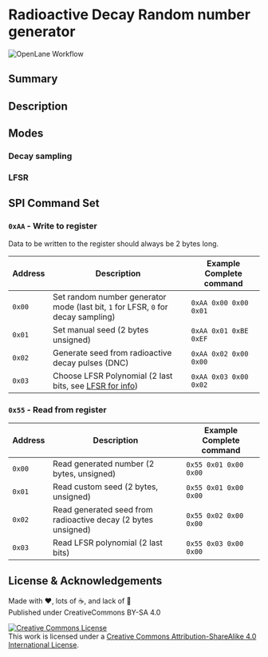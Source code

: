 # Radioactive Decay Random number generator

![OpenLane Workflow](https://github.com/fred-corp/RDRNG/actions/workflows/gds.yaml/badge.svg)

## Summary

## Description

## Modes

### Decay sampling

### LFSR

## SPI Command Set

### `0xAA` - Write to register

Data to be written to the register should always be 2 bytes long.

| Address | Description                                                                       | Example Complete command |
| ------- | --------------------------------------------------------------------------------- | ------------------------ |
| `0x00`  | Set random number generator mode (last bit, `1` for LFSR, `0` for decay sampling) | `0xAA 0x00 0x00 0x01`    |
| `0x01`  | Set manual seed (2 bytes unsigned)                                                | `0xAA 0x01 0xBE 0xEF`    |
| `0x02`  | Generate seed from radioactive decay pulses (DNC)                                 | `0xAA 0x02 0x00 0x00`    |
| `0x03`  | Choose LFSR Polynomial (2 last bits, see [LFSR for info](#lfsr))                  | `0xAA 0x03 0x00 0x02`    |

### `0x55` - Read from register

| Address | Description                                                                       | Example Complete command |
| ------- | --------------------------------------------------------------------------------- | ------------------------ |
| `0x00`  | Read generated number (2 bytes, unsigned)                                         | `0x55 0x01 0x00 0x00`    |
| `0x01`  | Read custom seed (2 bytes, unsigned)                                              | `0x55 0x01 0x00 0x00`    |
| `0x02`  | Read generated seed from radioactive decay (2 bytes unsigned)                     | `0x55 0x02 0x00 0x00`    |
| `0x03`  | Read LFSR polynomial (2 last bits)                                                | `0x55 0x03 0x00 0x00`    |

## License & Acknowledgements

Made with ❤️, lots of ☕️, and lack of 🛌  
Published under CreativeCommons BY-SA 4.0

[![Creative Commons License](https://i.creativecommons.org/l/by-sa/4.0/88x31.png)](http://creativecommons.org/licenses/by-sa/4.0/)  
This work is licensed under a [Creative Commons Attribution-ShareAlike 4.0 International License](http://creativecommons.org/licenses/by-sa/4.0/).

